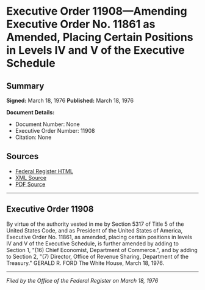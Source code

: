 # Executive Order 11908—Amending Executive Order No. 11861 as Amended, Placing Certain Positions in Levels IV and V of the Executive Schedule

## Summary

**Signed:** March 18, 1976
**Published:** March 18, 1976

**Document Details:**
- Document Number: None
- Executive Order Number: 11908
- Citation: None

## Sources
- [Federal Register HTML](https://www.presidency.ucsb.edu/documents/executive-order-11908-amending-executive-order-no-11861-amended-placing-certain-positions)
- [XML Source](None)
- [PDF Source](None)

---

## Executive Order 11908

By virtue of the authority vested in me by Section 5317 of Title 5 of the United States Code, and as President of the United States of America, Executive Order No. 11861, as amended, placing certain positions in levels IV and V of the Executive Schedule, is further amended by adding to Section 1, "(16) Chief Economist, Department of Commerce.", and by adding to Section 2, "(7) Director, Office of Revenue Sharing, Department of the Treasury."
GERALD R. FORD
The White House,
March 18, 1976.

---

*Filed by the Office of the Federal Register on March 18, 1976*
